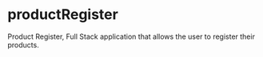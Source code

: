 # productRegister
Product Register, Full Stack application that allows  the user to register their products.
